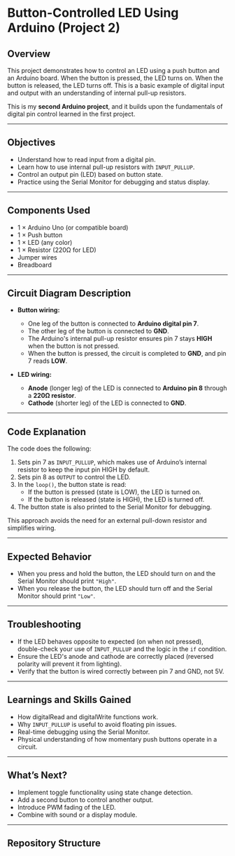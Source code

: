 # Button-Controlled LED Using Arduino (Project 2)

## Overview

This project demonstrates how to control an LED using a push button and an Arduino board. When the button is pressed, the LED turns on. When the button is released, the LED turns off. This is a basic example of digital input and output with an understanding of internal pull-up resistors.

This is my **second Arduino project**, and it builds upon the fundamentals of digital pin control learned in the first project.

---

## Objectives

- Understand how to read input from a digital pin.
- Learn how to use internal pull-up resistors with `INPUT_PULLUP`.
- Control an output pin (LED) based on button state.
- Practice using the Serial Monitor for debugging and status display.

---

## Components Used

- 1 × Arduino Uno (or compatible board)
- 1 × Push button
- 1 × LED (any color)
- 1 × Resistor (220Ω for LED)
- Jumper wires
- Breadboard

---

## Circuit Diagram Description

- **Button wiring:**
  - One leg of the button is connected to **Arduino digital pin 7**.
  - The other leg of the button is connected to **GND**.
  - The Arduino's internal pull-up resistor ensures pin 7 stays **HIGH** when the button is not pressed.
  - When the button is pressed, the circuit is completed to **GND**, and pin 7 reads **LOW**.

- **LED wiring:**
  - **Anode** (longer leg) of the LED is connected to **Arduino pin 8** through a **220Ω resistor**.
  - **Cathode** (shorter leg) of the LED is connected to **GND**.

---

## Code Explanation

The code does the following:

1. Sets pin 7 as `INPUT_PULLUP`, which makes use of Arduino’s internal resistor to keep the input pin HIGH by default.
2. Sets pin 8 as `OUTPUT` to control the LED.
3. In the `loop()`, the button state is read:
   - If the button is pressed (state is LOW), the LED is turned on.
   - If the button is released (state is HIGH), the LED is turned off.
4. The button state is also printed to the Serial Monitor for debugging.

This approach avoids the need for an external pull-down resistor and simplifies wiring.

---

## Expected Behavior

- When you press and hold the button, the LED should turn on and the Serial Monitor should print `"High"`.
- When you release the button, the LED should turn off and the Serial Monitor should print `"Low"`.

---

## Troubleshooting

- If the LED behaves opposite to expected (on when not pressed), double-check your use of `INPUT_PULLUP` and the logic in the `if` condition.
- Ensure the LED's anode and cathode are correctly placed (reversed polarity will prevent it from lighting).
- Verify that the button is wired correctly between pin 7 and GND, not 5V.

---

## Learnings and Skills Gained

- How digitalRead and digitalWrite functions work.
- Why `INPUT_PULLUP` is useful to avoid floating pin issues.
- Real-time debugging using the Serial Monitor.
- Physical understanding of how momentary push buttons operate in a circuit.

---

## What’s Next?

- Implement toggle functionality using state change detection.
- Add a second button to control another output.
- Introduce PWM fading of the LED.
- Combine with sound or a display module.

---

## Repository Structure

